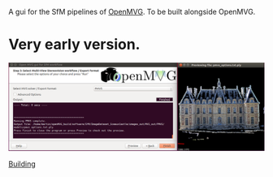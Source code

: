 A gui for the SfM pipelines of [OpenMVG](http://imagine.enpc.fr/~moulonp/openMVG/). To be built alongside OpenMVG.

# Very early version.
![Screenshot](https://github.com/mad-de/openMVG_gui/raw/master/docs/screenshot.png)

[Building](https://github.com/mad-de/openMVG_gui/blob/master/BUILD.md)
